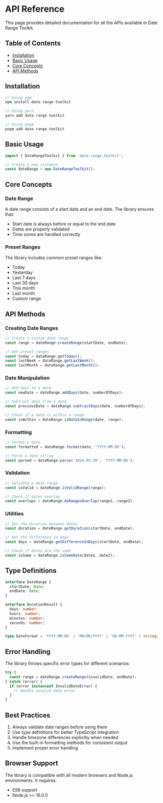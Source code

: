 # API Reference

This page provides detailed documentation for all the APIs available in Date Range Toolkit.

## Table of Contents

- [Installation](#installation)
- [Basic Usage](#basic-usage)
- [Core Concepts](#core-concepts)
- [API Methods](#api-methods)

## Installation

```typescript
// Using npm
npm install date-range-toolkit

// Using yarn
yarn add date-range-toolkit

// Using pnpm
pnpm add date-range-toolkit
```

## Basic Usage

```typescript
import { DateRangeToolkit } from 'date-range-toolkit';

// Create a new instance
const dateRange = new DateRangeToolkit();
```

## Core Concepts

### Date Range

A date range consists of a start date and an end date. The library ensures that:

- Start date is always before or equal to the end date
- Dates are properly validated
- Time zones are handled correctly

### Preset Ranges

The library includes common preset ranges like:

- Today
- Yesterday
- Last 7 days
- Last 30 days
- This month
- Last month
- Custom range

## API Methods

### Creating Date Ranges

```typescript
// Create a custom date range
const range = dateRange.createRange(startDate, endDate);

// Get preset ranges
const today = dateRange.getToday();
const lastWeek = dateRange.getLastWeek();
const lastMonth = dateRange.getLastMonth();
```

### Date Manipulation

```typescript
// Add days to a date
const newDate = dateRange.addDays(date, numberOfDays);

// Subtract days from a date
const previousDate = dateRange.subtractDays(date, numberOfDays);

// Check if a date is within a range
const isWithin = dateRange.isDateInRange(date, range);
```

### Formatting

```typescript
// Format a date
const formatted = dateRange.format(date, 'YYYY-MM-DD');

// Parse a date string
const parsed = dateRange.parse('2024-03-20', 'YYYY-MM-DD');
```

### Validation

```typescript
// Validate a date range
const isValid = dateRange.isValidRange(range);

// Check if dates overlap
const overlaps = dateRange.doRangesOverlap(range1, range2);
```

### Utilities

```typescript
// Get the duration between dates
const duration = dateRange.getDuration(startDate, endDate);

// Get the difference in days
const days = dateRange.getDifferenceInDays(startDate, endDate);

// Check if dates are the same
const isSame = dateRange.isSameDate(date1, date2);
```

## Type Definitions

```typescript
interface DateRange {
  startDate: Date;
  endDate: Date;
}

interface DurationResult {
  days: number;
  hours: number;
  minutes: number;
  seconds: number;
}

type DateFormat = 'YYYY-MM-DD' | 'MM/DD/YYYY' | 'DD-MM-YYYY' | string;
```

## Error Handling

The library throws specific error types for different scenarios:

```typescript
try {
  const range = dateRange.createRange(invalidDate, endDate);
} catch (error) {
  if (error instanceof InvalidDateError) {
    // Handle invalid date error
  }
}
```

## Best Practices

1. Always validate date ranges before using them
2. Use type definitions for better TypeScript integration
3. Handle timezone differences explicitly when needed
4. Use the built-in formatting methods for consistent output
5. Implement proper error handling

## Browser Support

The library is compatible with all modern browsers and Node.js environments. It requires:

- ES6 support
- Node.js >= 16.0.0
